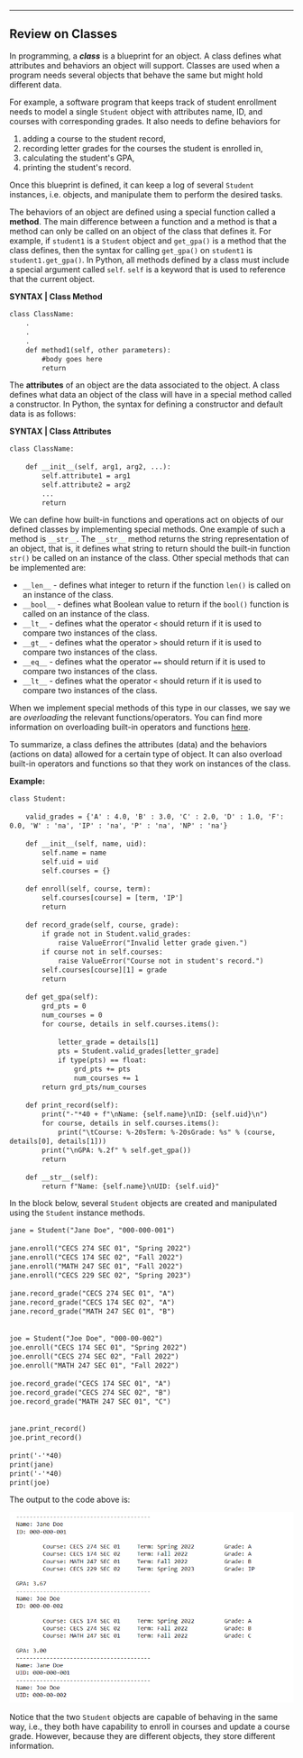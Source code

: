 ----

## Review on Classes

In programming, a ***class*** is a blueprint for an object.  A class defines what attributes and behaviors an object will support.  Classes are used when a program needs several objects that behave the same but might hold different data.  

For example, a software program that keeps track of student enrollment needs to model a single `Student` object with attributes name, ID, and courses with corresponding grades.  It also needs to define behaviors for

1. adding a course to the student record,
2. recording letter grades for the courses the student is enrolled in,
3. calculating the student's GPA,
4. printing the student's record.

Once this blueprint is defined, it can keep a log of several `Student` instances, i.e. objects, and manipulate them to perform the desired tasks.

The behaviors of an object are defined using a special function called a **method**.  The main difference between a function and a method is that a method can only be called on an object of the class that defines it.  For example, if `student1` is a `Student` object and `get_gpa()` is a method that the class defines, then the syntax for calling `get_gpa()` on `student1` is `student1.get_gpa()`. In Python, all methods defined by a class must include a special argument called `self`.  `self` is a keyword that is used to reference that the current object.


**SYNTAX | Class Method**

    class ClassName:
        .
        .
        .
        def method1(self, other parameters):
            #body goes here
            return


The **attributes** of an object are the data associated to the object.  A class defines what data an object of the class will have in a special method called a constructor.  In Python, the syntax for defining a constructor and default data is as follows:

**SYNTAX | Class Attributes**

    class ClassName:
    
        def __init__(self, arg1, arg2, ...):
            self.attribute1 = arg1
            self.attribute2 = arg2
            ...
            return


We can define how built-in functions and operations act on objects of our defined classes by implementing special methods.  One example of such a method is `__str__`.  The `__str__` method returns the string representation of an object, that is, it defines what string to return should the built-in function `str()` be called on an instance of the class.  Other special methods that can be implemented are:

* `__len__` - defines what integer to return if the function `len()` is called on an instance of the class.
* `__bool__` - defines what Boolean value to return if the `bool()` function is called on an instance of the class.
* `__lt__` - defines what the operator `<` should return if it is used to compare two instances of the class. 
* `__gt__` - defines what the operator `>` should return if it is used to compare two instances of the class.  
* `__eq__` - defines what the operator `==` should return if it is used to compare two instances of the class. 
* `__lt__` - defines what the operator `<` should return if it is used to compare two instances of the class. 

When we implement special methods of this type in our classes, we say we are *overloading* the relevant functions/operators.  You can find more information on overloading built-in operators and functions [here](https://realpython.com/operator-function-overloading/).

To summarize, a class defines the attributes (data) and the behaviors (actions on data) allowed for a certain type of object.  It can also overload built-in operators and functions so that they work on instances of the class.

**Example:**

    class Student:
        
        valid_grades = {'A' : 4.0, 'B' : 3.0, 'C' : 2.0, 'D' : 1.0, 'F': 0.0, 'W' : 'na', 'IP' : 'na', 'P' : 'na', 'NP' : 'na'}
        
        def __init__(self, name, uid):
            self.name = name
            self.uid = uid
            self.courses = {}
            
        def enroll(self, course, term):
            self.courses[course] = [term, 'IP']
            return 
        
        def record_grade(self, course, grade):
            if grade not in Student.valid_grades:
                raise ValueError("Invalid letter grade given.")
            if course not in self.courses:
                raise ValueError("Course not in student's record.")  
            self.courses[course][1] = grade
            return
        
        def get_gpa(self):
            grd_pts = 0
            num_courses = 0
            for course, details in self.courses.items():
                
                letter_grade = details[1]
                pts = Student.valid_grades[letter_grade]
                if type(pts) == float:
                    grd_pts += pts
                    num_courses += 1
            return grd_pts/num_courses
        
        def print_record(self):
            print("-"*40 + f"\nName: {self.name}\nID: {self.uid}\n")
            for course, details in self.courses.items():
                print("\tCourse: %-20sTerm: %-20sGrade: %s" % (course, details[0], details[1]))
            print("\nGPA: %.2f" % self.get_gpa())
            return
        
        def __str__(self):
            return f"Name: {self.name}\nUID: {self.uid}"

In the block below, several `Student` objects are created and manipulated using the `Student` instance methods.

    jane = Student("Jane Doe", "000-000-001")
    
    jane.enroll("CECS 274 SEC 01", "Spring 2022")
    jane.enroll("CECS 174 SEC 02", "Fall 2022")
    jane.enroll("MATH 247 SEC 01", "Fall 2022")
    jane.enroll("CECS 229 SEC 02", "Spring 2023")
    
    jane.record_grade("CECS 274 SEC 01", "A")
    jane.record_grade("CECS 174 SEC 02", "A")
    jane.record_grade("MATH 247 SEC 01", "B")
    
    
    joe = Student("Joe Doe", "000-00-002")
    joe.enroll("CECS 174 SEC 01", "Spring 2022")
    joe.enroll("CECS 274 SEC 02", "Fall 2022")
    joe.enroll("MATH 247 SEC 01", "Fall 2022")
    
    joe.record_grade("CECS 174 SEC 01", "A")
    joe.record_grade("CECS 274 SEC 02", "B")
    joe.record_grade("MATH 247 SEC 01", "C")
    
    
    jane.print_record()
    joe.print_record()
    
    print('-'*40)
    print(jane)
    print('-'*40)
    print(joe)

The output to the code above is:

![](objects_output.PNG)

Notice that the two `Student` objects are capable of behaving in the same way, i.e., they both have capability to enroll in courses and update a course grade.  However, because they are different objects, they store different information.